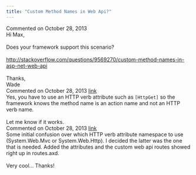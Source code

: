 ```yaml
---
title: "Custom Method Names in Web Api?"
---
```

<div id="post1113247" class="discussion-comment op">
   <div class="discussion-header">Commented on 
      <time datetime="2013-10-28T11:01:43.24-07:00" title="2013-10-28T11:01:43.24-07:00">October 28, 2013</time>
   </div>
   <div class="discussion-message">Hi Max,<br />
<br />
Does your framework support this scenario?<br />
<br />
<a href="http://stackoverflow.com/questions/9569270/custom-method-names-in-asp-net-web-api" rel="nofollow">http://stackoverflow.com/questions/9569270/custom-method-names-in-asp-net-web-api</a><br />
<br />
Thanks,<br />
Wade<br />
</div>
</div>
<div id="post1113255" class="discussion-comment marked-as-answer">
   <div class="discussion-header">Commented on 
      <time datetime="2013-10-28T11:10:17.577-07:00" title="2013-10-28T11:10:17.577-07:00">October 28, 2013</time> <a href="#post1113255" class="post-link">link</a></div>
   <div class="discussion-message">Yes, you have to use an HTTP verb attribute such as <code>[HttpGet]</code> so the framework knows the method name is an action name and not an HTTP verb name.<br />
<br />
Let me know if it works.<br />
</div>
</div>
<div id="post1113266" class="discussion-comment">
   <div class="discussion-header">Commented on 
      <time datetime="2013-10-28T11:32:46.25-07:00" title="2013-10-28T11:32:46.25-07:00">October 28, 2013</time> <a href="#post1113266" class="post-link">link</a></div>
   <div class="discussion-message">Some initial confusion over which HTTP verb attribute namespace to use (System.Web.Mvc or System.Web.Http). I decided the latter was the one that is needed. Added the attributes and the custom web api routes showed right up in routes.axd. <br />
<br />
Very cool... Thanks! <br />
</div>
</div>